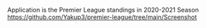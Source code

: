 Application is the Premier League standings in 2020-2021 Season
https://github.com/Yakup3/premier-league/tree/main/Screenshot
